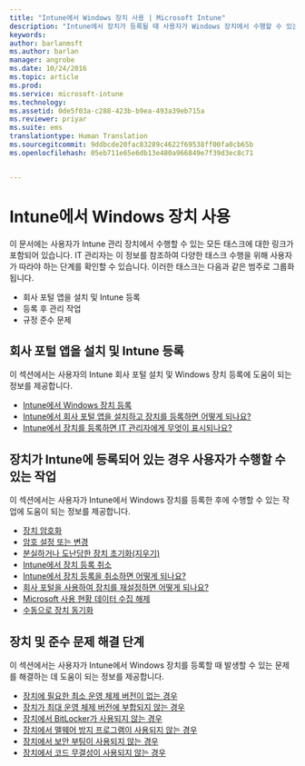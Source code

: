 ```yaml
---
title: "Intune에서 Windows 장치 사용 | Microsoft Intune"
description: "Intune에서 장치가 등록될 때 사용자가 Windows 장치에서 수행할 수 있는 작업으로 연결되는 링크 목록"
keywords: 
author: barlanmsft
ms.author: barlan
manager: angrobe
ms.date: 10/24/2016
ms.topic: article
ms.prod: 
ms.service: microsoft-intune
ms.technology: 
ms.assetid: 0de5f03a-c288-423b-b9ea-493a39eb715a
ms.reviewer: priyar
ms.suite: ems
translationtype: Human Translation
ms.sourcegitcommit: 9ddbcde20fac83289c4622f69538ff00fa0cb65b
ms.openlocfilehash: 05eb711e65e6db13e480a966849e7f39d3ec8c71


---
```


# <a name="using-your-windows-device-with-intune"></a>Intune에서 Windows 장치 사용

이 문서에는 사용자가 Intune 관리 장치에서 수행할 수 있는 모든 태스크에 대한 링크가 포함되어 있습니다. IT 관리자는 이 정보를 참조하여 다양한 태스크 수행을 위해 사용자가 따라야 하는 단계를 확인할 수 있습니다. 이러한 태스크는 다음과 같은 범주로 그룹화됩니다.
- 회사 포털 앱을 설치 및 Intune 등록
- 등록 후 관리 작업
- 규정 준수 문제

## <a name="company-portal-app-installation-and-intune-enrollment"></a>회사 포털 앱을 설치 및 Intune 등록

이 섹션에서는 사용자의 Intune 회사 포털 설치 및 Windows 장치 등록에 도움이 되는 정보를 제공합니다.

- [Intune에서 Windows 장치 등록](enroll-your-device-in-intune-windows.md)
- [Intune에서 회사 포털 앱을 설치하고 장치를 등록하면 어떻게 되나요?](what-happens-if-you-install-the-company-portal-app-and-enroll-your-device-in-intune-windows.md)
- [Intune에서 장치를 등록하면 IT 관리자에게 무엇이 표시되나요?](what-can-your-it-administrator-see-when-you-enroll-your-device-in-intune-windows.md)

## <a name="things-users-can-do-when-their-device-is-enrolled-in-intune"></a>장치가 Intune에 등록되어 있는 경우 사용자가 수행할 수 있는 작업

이 섹션에서는 사용자가 Intune에서 Windows 장치를 등록한 후에 수행할 수 있는 작업에 도움이 되는 정보를 제공합니다.

- [장치 암호화](encrypt-your-device-windows.md)
- [암호 설정 또는 변경](set-or-change-your-password-windows.md)
- [분실하거나 도난당한 장치 초기화(지우기)](reset-erase-your-lost-or-stolen-device-windows.md)
- [Intune에서 장치 등록 취소](unenroll-your-device-from-intune-windows.md)
- [Intune에서 장치 등록을 취소하면 어떻게 되나요?](what-happens-if-you-unenroll-your-device-from-intune-windows.md)
- [회사 포털을 사용하여 장치를 재설정하면 어떻게 되나요?](what-happens-if-you-reset-your-device-using-the-company-portal-windows.md)
- [Microsoft 사용 현황 데이터 수집 해제](turn-off-microsoft-usage-data-collection-windows.md)
- [수동으로 장치 동기화](sync-your-device-manually-windows.md)

## <a name="steps-to-fix-device-and-compliance-issues"></a>장치 및 준수 문제 해결 단계

이 섹션에서는 사용자가 Intune에서 Windows 장치를 등록할 때 발생할 수 있는 문제를 해결하는 데 도움이 되는 정보를 제공합니다.

- [장치에 필요한 최소 운영 체제 버전이 없는 경우](device-doesnt-have-the-required-minimum-operating-system-version-windows.md)
- [장치가 최대 운영 체제 버전에 부합되지 않는 경우](device-doesnt-comply-with-maximum-operating-system-version-windows.md)
- [장치에서 BitLocker가 사용되지 않는 경우](device-doesnt-have-bitlocker-enabled-windows.md)
- [장치에서 맬웨어 방지 프로그램이 사용되지 않는 경우](device-doesnt-have-antimalware-software-enabled-windows.md)
- [장치에서 보안 부팅이 사용되지 않는 경우](device-doesnt-have-secure-boot-enabled-windows.md)
- [장치에서 코드 무결성이 사용되지 않는 경우](device-doesnt-have-code-integrity-enabled-windows.md)



<!--HONumber=Nov16_HO1-->



